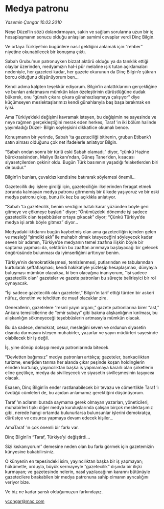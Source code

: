 # Medya patronu

*Yasemin Çongar 10.03.2010*

<div class="yazi"><p>Neşe Düzel’in sözü dolandırmayan, sakin ve sağlam sorularına uzun bir iç hesaplaşmanın sonucu olduğu anlaşılan samimi cevaplar verdi Dinç Bilgin.</p>
<p>Ve ortaya Türkiye’nin bugünlere nasıl geldiğini anlamak için “rehber” niyetine okunabilecek bir konuşma çıktı.</p>
<p>Sabah Grubu’nun patronuyken bizzat aktörü olduğu ya da tanıklık ettiği olaylar üzerinden, medyamızın hal-i pür melaline ışık tutan açıklamaları nedeniyle, her gazeteci kadar, her gazete okurunun da Dinç Bilgin’e şükran borcu olduğunu düşünüyorum ben...</p>
<p>Kendi adıma kalpten teşekkür ediyorum. Bilgin’in anlattıklarının gerçekliğine ve bunları anlatmasını mümkün kılan özeleştirinin dürüstlüğüne dudak bükerek, onu “günah çıkara çıkara günahsızlaşmaya çalışıyor” diye küçümseyen meslektaşlarımızı kendi günahlarıyla baş başa bırakmak en iyisi.</p>
<p>Ama Türkiye’deki değişimi kavramak isteyen, bu değişimin ne sayesinde ve neye rağmen gerçekleştiğini merak eden herkes, Taraf ’ın iki bölüm halinde yayımladığı Düzel- Bilgin söyleşisini dikkatlice okumalı bence.</p>
<p>Konuşmanın bir yerinde, Sabah ’ta gazeteciliği bitirenin, grubun Etibank’ı satın alması olduğunu çok net ifadelerle anlatıyor Bilgin.</p>
<p>“Sabah ondan sonra bir türlü eski Sabah olamadı,” diyor, “çünkü Hazine bürokrasisinden, Maliye Bakanı’ndan, Güneş Taner’den, kısacası siyasetçilerden çekinir oldu. Bugün Türk basınının yaşadığı felaketlerden biri de budur.”</p>
<p>Bilgin’in bunları, çuvaldızı kendisine batırarak söylemesi önemli...</p>
<p>Gazetecilik dışı işlere girdiği için, gazeteciliğin ilkelerinden feragat etmek zorunda kalmayan medya patronu görmemiş bir ülkede yaşıyoruz ve bir eski medya patronu çıkıp, bunu ilk kez bu açıklıkla anlatıyor.</p>
<p>“Sabah ’ta gazetecilik, benim verdiğim hatalı karar yüzünden böyle geri gitmeye ve çökmeye başladı” diyor; “Önümüzdeki dönemde işi sadece gazetecilik olan teşebbüsler ortaya çıkacak” diyor; “Çünkü Türkiye’de medya işi artık böyle gitmez” diyor...</p>
<p>Medyadaki iktidarını bugün kaybetmiş olan ama gazeteciliğin içinden gelen ve mesleği “şimdiki aklı” ile muhabir olmak isteyeceğini söyleyecek kadar seven bir adamın, Türkiye’de medyanın temel zaafına ilişkin böyle bir saptama yapması da, sektörün bu zaaftan arınmaya başlayacağı bir gelecek öngörüsünde bulunması da iyimserliğimi arttırıyor benim.</p>
<p>Türkiye’nin demokratikleşmesi, temizlenmesi, putlarından ve tabularından kurtularak şeffaflaşması, kendi hakikatiyle yüzleşip hesaplaşması, dünyayla buluşması mümkün olacaksa, ki ben olacağına inanıyorum, “işi sadece gazetecilik olan” gazeteler ve gazete patronları bu süreçte belirleyici bir rol oynayacak.</p>
<p>“İşi sadece gazetecilik olan gazeteler,” Bilgin’in tarif ettiği türden bir askerî nüfuz, denetim ve tehditten de muaf olacaklar zira.</p>
<p>Generallerin, gazetelere “resmî yayın organı,” gazete patronlarına birer “ast,” Ankara temsilcilerine de “emir subayı” gibi bakma alışkanlığının kırılması, bu alışkanlığın sökmeyeceği teşebbüslerin artmasıyla mümkün olacak.</p>
<p>Bu da sadece, demokrat, cesur, mesleğini seven ve ordunun siyasetin dışında durmasını isteyen muhabirler, yazarlar ve yayın müdürleri sayesinde olabilecek bir iş değil.</p>
<p>İş, yine dönüp dolaşıp medya patronlarında bitecek.</p>
<p>“Devletten bağımsız” medya patronları arttıkça; gazeteler, bankacılıktan turizme, enerjiden tarıma her alanda çıkar peşinde koşan holdinglerin elinden kurtulup, yayıncılıktan başka iş yapmamaya kararlı olan şirketlerin eline geçtikçe, medya da sivilleşecek ve siyasetin sivilleşmesinin taşıyıcısı olacak.</p>
<p>Esasen, Dinç Bilgin’in ender rastlanabilecek bir tevazu ve cömertlikle Taraf ’ı övdüğü cümleleri de, bu açıdan anlamamız gerektiğini düşünüyorum.</p>
<p>Taraf ’ın adlarını burada saymama gerek olmayan yazarları, yöneticileri, muhabirleri tıpkı diğer medya kuruluşlarında çalışan birçok meslektaşımız gibi, nerede hangi ortamda bulunurlarsa bulunsunlar işlerini demokratça, dürüstçe ve cesurca yapmaya devam edecek kişiler...</p>
<p>AmaTaraf ’ın çok önemli bir farkı var.</p>
<p>Dinç Bilgin’in “Taraf, Türkiye’yi değiştirdi...</p>
<p>Sizi kıskanıyorum” demesine neden olan bu farkı görmek için gazetemizin künyesine bakabilirsiniz.</p>
<p>O künyenin en tepesindeki isim, yayıncılıktan başka bir iş yapmayan; hükümetle, orduyla, büyük sermayeyle “gazetecilik” dışında bir ilişki kurmayan; ve gazetesinde nelerin, nasıl yazılacağının kararını bütünüyle gazetecilere bırakabilen bir medya patronuna sahip olmanın ayrıcalığını veriyor bize.</p>
<p>Ve biz ne kadar şanslı olduğumuzun farkındayız.</p>
<p><a href="mailto:ycongar@mac.com">ycongar@mac.com</a></p>
</div>
